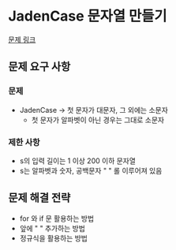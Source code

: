 # JadenCase 문자열 만들기

[문제 링크](https://school.programmers.co.kr/learn/courses/30/lessons/12951)

## 문제 요구 사항

### 문제

- JadenCase -> 첫 문자가 대문자, 그 외에는 소문자
  - 첫 문자가 알파벳이 아닌 경우는 그대로 소문자

### 제한 사항

- s의 입력 길이는 1 이상 200 이하 문자열
- s는 알파벳과 숫자, 공백문자 " " 롤 이루어져 있음

## 문제 해결 전략

- for 와 if 문 활용하는 방법
- 앞에 " " 추가하는 방법
- 정규식을 활용하는 방법
